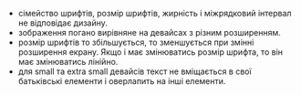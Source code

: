* сімейство шрифтів, розмір шрифтів, жирність і міжрядковий інтервал не відповідає дизайну.
* зображення погано вирівняне на девайсах з різним розширенням.
* розмір шрифтів то збільшується, то зменшується при змінні розширення екрану. Якщо і має змінюватись розмір шрифта, то він має змінюватись лінійно.
* для small та extra small девайсів текст не вміщається в свої батьківські елементи і оверлапить на інші елементи.